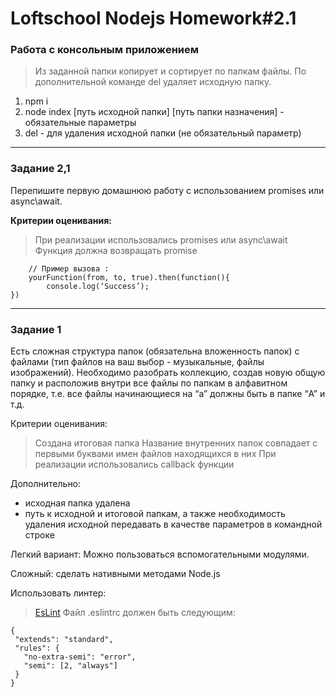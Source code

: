 # Loftschool Nodejs Homework#2.1

### Работа с консольным приложением
>Из заданной папки копирует и сортирует по папкам файлы. По дополнительной команде del удаляет исходную папку.

1. npm i
2. node index [путь исходной папки] [путь папки назначения] - обязательные параметры
3. del - для удаления исходной папки (не обязательный параметр)

---

### Задание 2,1

Перепишите первую домашнюю работу с использованием promises или async\await. 

**Критерии оценивания:**
>При реализации использовались promises или async\await
Функция должна возвращать promise

```
	// Пример вызова :
	yourFunction(from, to, true).then(function(){
		console.log(‘Success’);
})
```

---

### Задание 1

Есть сложная структура папок (обязательна вложенность папок) с файлами (тип файлов на ваш выбор - музыкальные, файлы изображений). Необходимо разобрать коллекцию, создав новую общую папку и расположив внутри все файлы по папкам в алфавитном порядке, т.е. все файлы начинающиеся на “a” должны быть в папке “A” и т.д. 

Критерии оценивания:
>Создана итоговая папка
Название внутренних папок совпадает с первыми буквами имен файлов находящихся в них
При реализации использовались callback функции

Дополнительно: 
- исходная папка удалена
- путь к исходной и итоговой папкам, а также необходимость удаления исходной передавать в качестве параметров в командной строке


Легкий вариант: Можно пользоваться вспомогательными модулями.

Сложный: сделать нативными методами Node.js



Использовать линтер:
>[EsLint](https://github.com/standard/eslint-config-standard)
 Файл .eslintrc должен быть следующим:

```
{
 "extends": "standard",
 "rules": {
   "no-extra-semi": "error",
   "semi": [2, "always"]
 }
}
```
